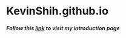 # KevinShih.github.io
##### Follow this [link](https://kevinshih-689.github.io./) to visit my introduction page
